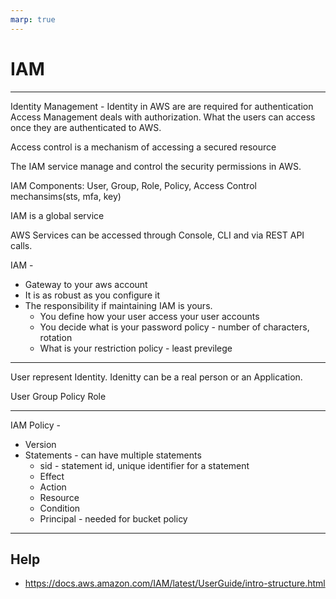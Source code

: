 ```yaml
---
marp: true
---
```



# IAM

---
Identity Management - Identity in AWS are are required for authentication 
Access Management deals with authorization. What the users can access once they are authenticated to AWS.

Access control is a mechanism of accessing a secured resource

The IAM service manage and control the security permissions in AWS.

IAM Components: User, Group, Role, Policy, Access Control mechansims(sts, mfa, key)

IAM is a global service

AWS Services can be accessed through Console, CLI and via REST API calls.

IAM - 
  - Gateway to your aws account
  - It is as robust as you configure it
  - The responsibility if maintaining IAM is yours.
    - You define how your user access your user accounts
    - You decide what is your password policy - number of characters, rotation
    - What is your restriction policy - least previlege

---

User represent Identity. Idenitty can be a real person or an Application. 

User
Group
Policy
Role

---

IAM Policy - 
  - Version
  - Statements - can have multiple statements
    - sid - statement id, unique identifier for a statement
    - Effect
    - Action 
    - Resource
    - Condition
    - Principal - needed for bucket policy

---

## Help
- https://docs.aws.amazon.com/IAM/latest/UserGuide/intro-structure.html
